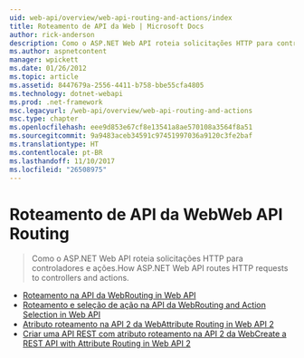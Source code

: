 ```yaml
---
uid: web-api/overview/web-api-routing-and-actions/index
title: Roteamento de API da Web | Microsoft Docs
author: rick-anderson
description: Como o ASP.NET Web API roteia solicitações HTTP para controladores e ações.
ms.author: aspnetcontent
manager: wpickett
ms.date: 01/26/2012
ms.topic: article
ms.assetid: 8447679a-2556-4411-b758-bbe55cfa4805
ms.technology: dotnet-webapi
ms.prod: .net-framework
msc.legacyurl: /web-api/overview/web-api-routing-and-actions
msc.type: chapter
ms.openlocfilehash: eee9d853e67cf8e13541a8ae570108a3564f8a51
ms.sourcegitcommit: 9a9483aceb34591c97451997036a9120c3fe2baf
ms.translationtype: HT
ms.contentlocale: pt-BR
ms.lasthandoff: 11/10/2017
ms.locfileid: "26508975"
---
```

<a name="web-api-routing"></a><span data-ttu-id="230a4-103">Roteamento de API da Web</span><span class="sxs-lookup"><span data-stu-id="230a4-103">Web API Routing</span></span>
====================
> <span data-ttu-id="230a4-104">Como o ASP.NET Web API roteia solicitações HTTP para controladores e ações.</span><span class="sxs-lookup"><span data-stu-id="230a4-104">How ASP.NET Web API routes HTTP requests to controllers and actions.</span></span>


- [<span data-ttu-id="230a4-105">Roteamento na API da Web</span><span class="sxs-lookup"><span data-stu-id="230a4-105">Routing in Web API</span></span>](routing-in-aspnet-web-api.md)
- [<span data-ttu-id="230a4-106">Roteamento e seleção de ação na API da Web</span><span class="sxs-lookup"><span data-stu-id="230a4-106">Routing and Action Selection in Web API</span></span>](routing-and-action-selection.md)
- [<span data-ttu-id="230a4-107">Atributo roteamento na API 2 da Web</span><span class="sxs-lookup"><span data-stu-id="230a4-107">Attribute Routing in Web API 2</span></span>](attribute-routing-in-web-api-2.md)
- [<span data-ttu-id="230a4-108">Criar uma API REST com atributo roteamento na API 2 da Web</span><span class="sxs-lookup"><span data-stu-id="230a4-108">Create a REST API with Attribute Routing in Web API 2</span></span>](create-a-rest-api-with-attribute-routing.md)
